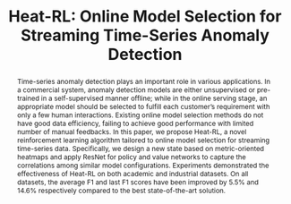 ---
# Documentation: https://wowchemy.com/docs/managing-content/

title: "Heat-RL: Online Model Selection for Streaming Time-Series Anomaly Detection"
authors: [Yujing Wang, Luoxin Xiong, Mingliang Zhang, Hui Xue, Qi Chen, Yaming Yang, Yunhai Tong, Congrui Huang, Bixiong Xu]
date:
doi: ""

# Schedule page publish date (NOT publication's date).
publishDate:

# Publication type.
# Legend: 0 = Uncategorized; 1 = Conference paper; 2 = Journal article;
# 3 = Preprint / Working Paper; 4 = Report; 5 = Book; 6 = Book section;
# 7 = Thesis; 8 = Patent
publication_types: ["1"]

# Publication name and optional abbreviated publication name.
publication: "In *Conference on Lifelong Learning Agents, 2022*"
publication_short: "*CoLLAs, 2022*"

abstract: "Time-series anomaly detection plays an important role in various applications. In a commercial system, anomaly detection models are either unsupervised or pre-trained in a self-supervised manner offline; while in the online serving stage, an appropriate model should be selected to fulfill each customer’s requirement with only a few human interactions. Existing online model selection methods do not have good data efficiency, failing to achieve good performance with limited number of manual feedbacks. In this paper, we propose Heat-RL, a novel reinforcement learning algorithm tailored to online model selection for streaming time-series data. Specifically, we design a new state based on metric-oriented heatmaps and apply ResNet for policy and value networks to capture the correlations among similar model configurations. Experiments demonstrated the effectiveness of Heat-RL on both academic and industrial datasets. On all datasets, the average F1 and last F1 scores have been improved by 5.5% and 14.6% respectively compared to the best state-of-the-art solution."

# Summary. An optional shortened abstract.
summary: ""

tags: []
categories: []
featured: true

# Custom links (optional).
#   Uncomment and edit lines below to show custom links.
links:
- name: PDF
  url: https://proceedings.mlr.press/v199/wang22a/wang22a.pdf
  icon_pack: fas
  icon: file-pdf

url_pdf: 
url_code: 
url_dataset:
url_poster:
url_project:
url_slides:
url_source: 
url_video:

# Featured image
# To use, add an image named `featured.jpg/png` to your page's folder. 
# Focal points: Smart, Center, TopLeft, Top, TopRight, Left, Right, BottomLeft, Bottom, BottomRight.
image:
  caption: ""
  focal_point: ""
  preview_only: false

# Associated Projects (optional).
#   Associate this publication with one or more of your projects.
#   Simply enter your project's folder or file name without extension.
#   E.g. `internal-project` references `content/project/internal-project/index.md`.
#   Otherwise, set `projects: []`.
projects: []

# Slides (optional).
#   Associate this publication with Markdown slides.
#   Simply enter your slide deck's filename without extension.
#   E.g. `slides: "example"` references `content/slides/example/index.md`.
#   Otherwise, set `slides: ""`.
slides: ""
---